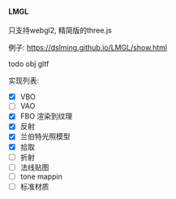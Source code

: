 #### LMGL
只支持webgl2, 精简版的three.js

例子: https://dslming.github.io/LMGL/show.html

todo
obj gltf

实现列表:
- [x] VBO
- [ ] VAO
- [x] FBO 渲染到纹理
- [x] 反射
- [x] 兰伯特光照模型
- [x] 拾取
- [ ] 折射
- [ ] 法线贴图
- [ ] tone mappin
- [ ] 标准材质
